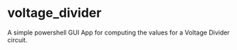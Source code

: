 # voltage_divider
 A simple powershell GUI App for computing the values for a Voltage Divider circuit.
